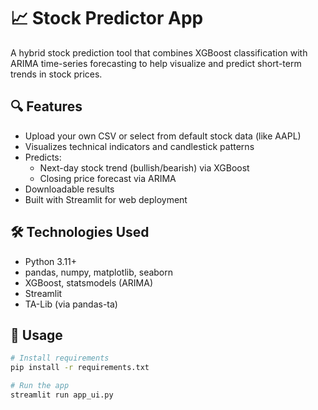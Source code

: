 # 📈 Stock Predictor App

A hybrid stock prediction tool that combines XGBoost classification with ARIMA time-series forecasting to help visualize and predict short-term trends in stock prices.

## 🔍 Features

- Upload your own CSV or select from default stock data (like AAPL)
- Visualizes technical indicators and candlestick patterns
- Predicts:
  - Next-day stock trend (bullish/bearish) via XGBoost
  - Closing price forecast via ARIMA
- Downloadable results
- Built with Streamlit for web deployment

## 🛠️ Technologies Used

- Python 3.11+
- pandas, numpy, matplotlib, seaborn
- XGBoost, statsmodels (ARIMA)
- Streamlit
- TA-Lib (via pandas-ta)

## 🧪 Usage

```bash
# Install requirements
pip install -r requirements.txt

# Run the app
streamlit run app_ui.py
 
